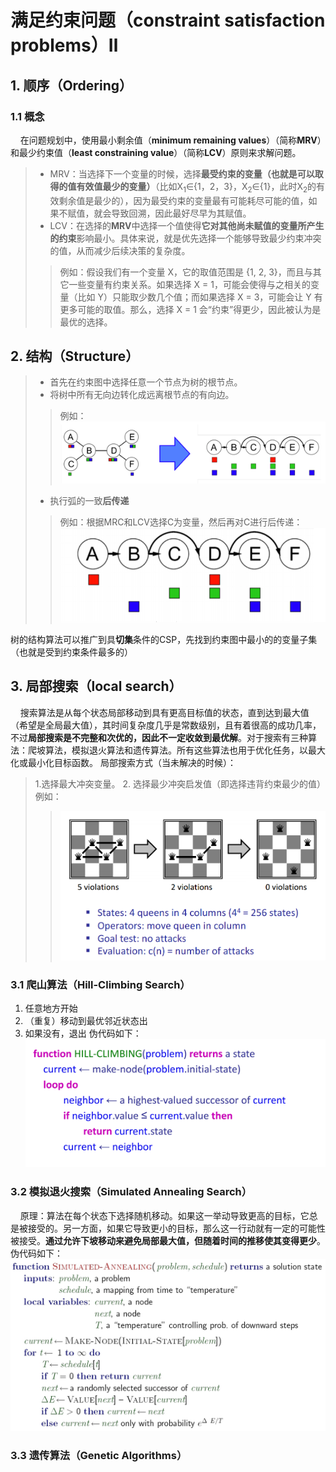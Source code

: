 # 满足约束问题（constraint satisfaction problems）Ⅱ
## 1. 顺序（Ordering）
### 1.1 概念
&nbsp;&nbsp;&nbsp;&nbsp;在问题规划中，使用最小剩余值（**minimum remaining values**）（简称**MRV**）和最少约束值（**least constraining value**）（简称**LCV**）原则来求解问题。
> - MRV：当选择下一个变量的时候，选择**最受约束的变量（也就是可以取得的值有效值最少的变量）**（比如X<SUB>1</SUB>∈{1，2，3}，X<sub>2</sub>∈{1}，此时X<sub>2</sub>的有效剩余值是最少的），因为最受约束的变量最有可能耗尽可能的值，如果不赋值，就会导致回溯，因此最好尽早为其赋值。
> - LCV：在选择的**MRV**中选择一个值使得**它对其他尚未赋值的变量所产生的约束**影响最小。具体来说，就是优先选择一个能够导致最少约束冲突的值，从而减少后续决策的复杂度。
> > 例如：假设我们有一个变量 X，它的取值范围是 {1, 2, 3}，而且与其它一些变量有约束关系。如果选择 X = 1，可能会使得与之相关的变量（比如 Y）只能取少数几个值；而如果选择 X = 3，可能会让 Y 有更多可能的取值。那么，选择 X = 1 会“约束”得更少，因此被认为是最优的选择。

## 2. 结构（Structure）
> - 首先在约束图中选择任意一个节点为树的根节点。
> - 将树中所有无向边转化成远离根节点的有向边。
> > 例如：![alt text](./img/image17.png)
> - 执行弧的一致**后传递**
> > 例如：根据MRC和LCV选择C为变量，然后再对C进行后传递：
> >![alt text](./img/image18.png)

树的结构算法可以推广到具**切集**条件的CSP，先找到约束图中最小的的变量子集（也就是受到约束条件最多的）

## 3. 局部搜索（local search）
&nbsp;&nbsp;&nbsp;&nbsp;搜索算法是从每个状态局部移动到具有更高目标值的状态，直到达到最大值（希望是全局最大值），其时间复杂度几乎是常数级别，且有着很高的成功几率，不过**局部搜索是不完整和次优的，因此不一定收敛到最优解**。对于搜索有三种算法：爬坡算法，模拟退火算法和遗传算法。所有这些算法也用于优化任务，以最大化或最小化目标函数。
局部搜索方式（当未解决的时候）：
> 1.选择最大冲突变量。
> 2. 选择最少冲突启发值（即选择违背约束最少的值）
> 例如：
> >![alt text](./img/image19.png)   

### 3.1 爬山算法（Hill-Climbing Search）
1. 任意地方开始
2. （重复）移动到最优邻近状态出  
3.  如果没有，退出
伪代码如下：
![alt text](./img/image20.png)
### 3.2 模拟退火搜索（Simulated Annealing Search）
&nbsp;&nbsp;&nbsp;&nbsp;原理：算法在每个状态下选择随机移动。如果这一举动导致更高的目标，它总是被接受的。另一方面，如果它导致更小的目标，那么这一行动就有一定的可能性被接受。**通过允许下坡移动来避免局部最大值，但随着时间的推移使其变得更少**。
伪代码如下：
![alt text](./img/image21.png)
### 3.3 遗传算法（Genetic Algorithms）

